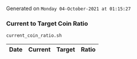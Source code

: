 Generated on `Monday 04-October-2021 at 01:15:27`

### Current to Target Coin Ratio
`current_coin_ratio.sh`

Date|Current|Target|Ratio
---|---|---|---
